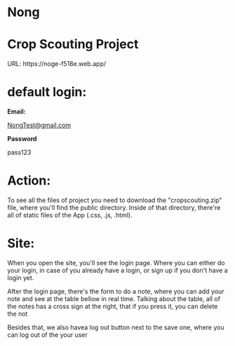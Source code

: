 # Nong

<h1>Crop Scouting Project</h1>

<p>URL: https://noge-f518e.web.app/ </p>

<h1>default login:</h1>

<strong>Email:</strong><p>NongTest@gmail.com</p>
<strong>Password</strong><p>pass123</p>



<h1>Action: </h1>
    <p>To see all the files of project you need to download the "cropscouting.zip" file, where you'll find the public directory. Inside of that directory, there're all of static files of the App (.css, .js, .html).</p>
    
 <h1>Site:</h1>
 <p>When you open the site, you'll see the login page. Where you can either do your login, in case of you already have a login, or sign up if you don't have a login yet.</p>
 <p> After the login page, there's the form to do a note, where you can add your note and see at the table bellow in real time. Talking about the table, all of the notes has a cross sign at the right, that if you press it, you can delete the not</p>
 <p>Besides that, we also havea log out button next to the save one, where you can log out of the your user</p>
